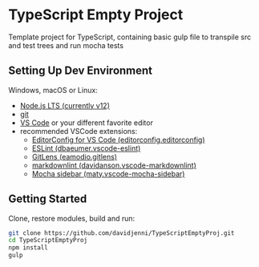 # TypeScript Empty Project

Template project for TypeScript, containing basic gulp file to transpile src and test trees and run mocha tests

## Setting Up Dev Environment

Windows, macOS or Linux:

- [Node.js LTS (currently v12)](https://nodejs.org/en/download/)
- [git](https://git-scm.com/downloads)
- [VS Code](https://code.visualstudio.com/Download) or your different favorite editor
- recommended VSCode extensions:
  - [EditorConfig for VS Code (editorconfig.editorconfig)](https://github.com/editorconfig/editorconfig-vscode)
  - [ESLint (dbaeumer.vscode-eslint)](https://github.com/Microsoft/vscode-eslint)
  - [GitLens (eamodio.gitlens)](https://github.com/eamodio/vscode-gitlens)
  - [markdownlint (davidanson.vscode-markdownlint)](https://github.com/DavidAnson/vscode-markdownlint)
  - [Mocha sidebar (maty.vscode-mocha-sidebar)](https://github.com/maty21/mocha-sidebar)

## Getting Started

Clone, restore modules, build and run:

```bash
git clone https://github.com/davidjenni/TypeScriptEmptyProj.git
cd TypeScriptEmptyProj
npm install
gulp
```
